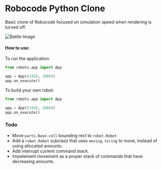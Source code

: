 # Robocode Python Clone

Basic clone of Robocode focused on simulation speed when rendering is turned off.

![Battle Image](/doc/images/battle.png)

#### How to use:
To run the application:
```python
from robots.app import App

app = App((1920, 1080))
app.on_execute()
```
To build your own robot:
```python
from robots.app import App

app = App((1920, 1080))
app.on_execute()
```

### Todo
* Move `parts.Base.coll` bounding rect to `robot.Robot`
* Add a `robot.Robot` subclass that uses `moving`, `turing` to move, instead of using allocated amounts.
* Add interrupt current command stack.
* Impelement movement as a proper stack of commands that have decreasing amounts.